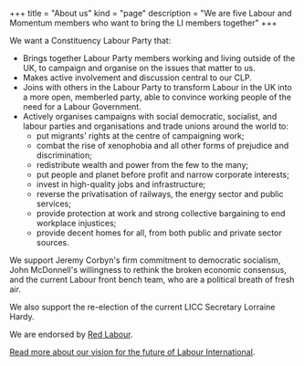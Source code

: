 +++
title = "About us"
kind = "page"
description = "We are five Labour and Momentum members who want to bring the LI members together"
+++

We want a Constituency Labour Party that:

* Brings together Labour Party members working and living outside of the UK, to campaign and organise on the issues that matter to us.
* Makes active involvement and discussion central to our CLP.
* Joins with others in the Labour Party to transform Labour in the UK into a more open, member­led party, able to convince working people of the need for a Labour Government.
* Actively organises campaigns with social democratic, socialist, and labour parties and organisations and trade unions around the world to:
    * put migrants' rights at the centre of campaigning work;
    * combat the rise of xenophobia and all other forms of prejudice and discrimination;
    * redistribute wealth and power from the few to the many;
    * put people and planet before profit and narrow corporate interests;
    * invest in high-quality jobs and infrastructure;
    * reverse the privatisation of railways, the energy sector and public services;
    * provide protection at work and strong collective bargaining to end workplace injustices;
    * provide decent homes for all, from both public and private sector sources.


We support Jeremy Corbyn's firm commitment to democratic socialism, John McDonnell's willingness to rethink the broken economic consensus, and the current Labour front bench team, who are a political breath of fresh air.

We also support the re-election of the current LICC Secretary Lorraine Hardy.

We are endorsed by [Red Labour](https://www.facebook.com/RedLabour2016/posts/424534654549985).

[Read more about our vision for the future of Labour International](/our-vision/).
